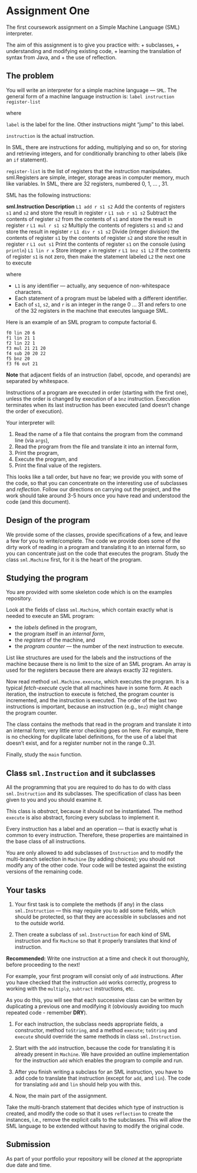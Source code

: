 # Assignment One

The first coursework assignment on a Simple Machine Language (SML) interpreter.

The aim of this assignment is to give you practice with: + subclasses, + understanding and modifying existing code, + learning the translation of syntax from Java, and + the use of reflection.

## The problem

You will write an interpreter for a simple machine language — `SML`. The general form of a machine language instruction is: `label instruction register-list`

where

`label` is the label for the line. Other instructions might “jump” to this label.

`instruction` is the actual instruction.

In SML, there are instructions for adding, multiplying and so on, for storing and retrieving integers, and for conditionally branching to other labels (like an `if` statement).

`register-list` is the list of registers that the instruction manipulates. sml.Registers are simple, integer, storage areas in computer memory, much like variables. In SML, there are 32 registers, numbered 0, 1, ... , 31.

SML has the following instructions:

**sml.Instruction	Description**
`L1 add r s1 s2`	Add the contents of registers `s1` and `s2` and store the result in register `r`
`L1 sub r s1 s2`	Subtract the contents of register `s2` from the contents of `s1` and store the result in register `r`
`L1 mul r s1 s2`	Multiply the contents of registers `s1` and `s2` and store the result in register `r`
`L1 div r s1 s2`	Divide (integer division) the contents of register `s1` by the contents of register `s2` and store the result in register `r`
`L1 out s1`	Print the contents of register `s1` on the console (using `println`)
`L1 lin r x`	Store integer `x` in register `r`
`L1 bnz s1 L2`	If the contents of register `s1` is not zero, then make the statement labeled `L2` the next one to execute

where

* `L1` is any identifier — actually, any sequence of non-whitespace characters.
* Each statement of a program must be labeled with a different identifier.
* Each of `s1`, `s2`, and `r` is an integer in the range 0 ... 31 and refers to one of the 32 registers in the machine that executes language SML.

Here is an example of an SML program to compute factorial 6.
```
f0 lin 20 6
f1 lin 21 1
f2 lin 22 1
f3 mul 21 21 20
f4 sub 20 20 22
f5 bnz 20
f3 f6 out 21
```

**Note** that adjacent fields of an instruction (label, opcode, and operands) are separated by whitespace.

Instructions of a program are executed in order (starting with the first one), unless the order is changed by execution of a `bnz` instruction. Execution terminates when its last instruction has been executed (and doesn’t change the order of execution).

Your interpreter will:

1. Read the name of a file that contains the program from the command line (via `args`),
2. Read the program from the file and translate it into an internal form,
3. Print the program,
4. Execute the program, and
5. Print the final value of the registers.

This looks like a tall order, but have no fear; we provide you with some of the code, so that you can concentrate on the interesting use of subclasses and _reflection_. Follow our directions on carrying out the project, and the work should take around 3-5 hours once you have read and understood the code (and this document).

## Design of the program
We provide some of the classes, provide specifications of a few, and leave a few for you to write/complete. The code we provide does some of the dirty work of reading in a program and translating it to an internal form, so you can concentrate just on the code that executes the program. Study the class `sml.Machine` first, for it is the heart of the program.

## Studying the program
You are provided with some skeleton code which is on the examples repository.

Look at the fields of class `sml.Machine`, which contain exactly what is needed to execute an SML program:

* the _labels_ defined in the program,
* the program itself in an _internal form_,
* the _registers_ of the machine, and
* the _program counter_ — the number of the next instruction to execute.

List like structures are used for the labels and the instructions of the machine because there is no limit to the size of an SML program. An array is used for the registers because there are always exactly 32 registers.

Now read method `sml.Machine.execute`, which executes the program. It is a typical _fetch-execute_ cycle that all machines have in some form. At each iteration, the instruction to execute is fetched, the program counter is incremented, and the instruction is executed. The order of the last two instructions is important, because an instruction (e.g., `bnz`) might change the program counter.

The class contains the methods that read in the program and translate it into an internal form; very little error checking goes on here. For example, there is no checking for duplicate label definitions, for the use of a label that doesn’t exist, and for a register number not in the range 0..31.

Finally, study the `main` function.

## Class `sml.Instruction` and it subclasses

All the programming that you are required to do has to do with class `sml.Instruction` and its subclasses. The specification of class has been given to you and you should examine it.

This class is _abstract_, because it should not be instantiated. The method `execute` is also abstract, forcing every subclass to implement it.

Every instruction has a label and an operation — that is exactly what is common to every instruction. Therefore, these properties are maintained in the base class of all instructions.

You are only allowed to add subclasses of `Instruction` and to modify the multi-branch selection in `Machine` (by adding choices); you should not modify any of the other code. Your code will be tested against the existing versions of the remaining code.

## Your tasks

1. Your first task is to complete the methods (if any) in the class `sml.Instruction` — this may require you to add some fields, which should be protected, so that they are accessible in subclasses and not to the _outside_ world.

2. Then create a subclass of `sml.Instruction` for each kind of SML instruction and fix `Machine` so that it properly translates that kind of instruction.

**Recommended:** Write one instruction at a time and check it out thoroughly, before proceeding to the next!

For example, your first program will consist only of `add` instructions. After you have checked that the instruction `add` works correctly, progress to working with the `multiply`, `subtract` instructions, etc.

As you do this, you will see that each successive class can be written by duplicating a previous one and modifying it (obviously avoiding too much repeated code - remember **DRY**).

1. For each instruction, the subclass needs appropriate fields, a constructor, method `toString`, and a method `execute`; `toString` and `execute` should override the same methods in class `sml.Instruction`.

2. Start with the `add` instruction, because the code for translating it is already present in `Machine`. We have provided an outline implementation for the instruction `add` which enables the program to compile and run.

3. After you finish writing a subclass for an SML instruction, you have to add code to translate that instruction (except for `add`, and `lin`). The code for translating `add` and `lin` should help you with this.

4. Now, the main part of the assignment.

Take the multi-branch statement that decides which type of instruction is created, and modify the code so that it uses `reflection` to create the instances, i.e., remove the explicit calls to the subclasses. This will allow the SML language to be extended without having to modify the original code.

## Submission
As part of your portfolio your repository will be _cloned_ at the appropriate due date and time.
